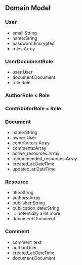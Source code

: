 ## Domain Model

### User
+  email:String
+  name:String
+  password:Encrypted
+  roles:Array<UserDocumentRole>

### UserDocumentRole
+  user:User
+  document:Document
+  role:Role

### AuthorRole < Role

### ContributorRole < Role

### Document
+  name:String
+  owner:User
+  contributors:Array<User>
+  comments:Array<Comment>
+  active_resources:Array<Resource>
+  recommended_resources:Array<Resource>
+  created_at:DateTime
+  updated_at:DateTime

### Resource
+  title:String
+  authors:Array<String>
+  publisher:String
+  publication_date:String
+  ... potentially a lot more
+  document:Document

### Comment
+  comment_text
+  author:User
+  created_at:DateTime
+  document:Document